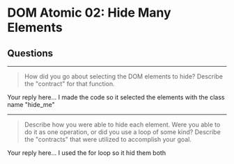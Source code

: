 # DOM Atomic 02: Hide Many Elements

## Questions

---

> How did you go about selecting the DOM elements to hide? Describe the "contract" for that function.

Your reply here... I made the code so it selected the elements with the class name "hide_me"

---

> Describe how you were able to hide each element. Were you able to do it as one operation, or did you use a loop of some kind? Describe the "contracts" that were utilized to accomplish your goal.

Your reply here... I used the for loop so it hid them both